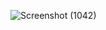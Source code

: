 ![Screenshot (1042)](https://github.com/user-attachments/assets/864ffc25-c523-4fe5-9d97-0dabf36b0c35)
